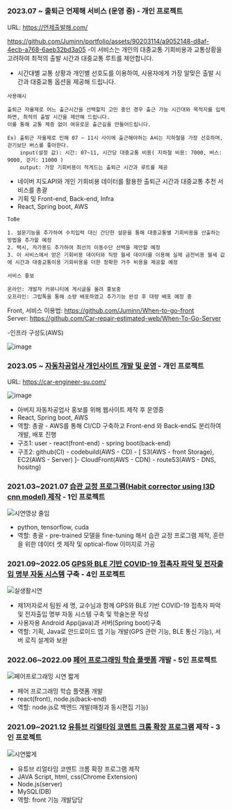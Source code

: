 ### 2023.07 ~ 출퇴근 언제해 서비스 (운영 중) - 개인 프로젝트

URL: https://언제출발해.com/ 

https://github.com/Juminn/portfolio/assets/90203114/a9052148-d8af-4ecb-a768-6aeb32bd3a05
-이 서비스는 개인의 대중교통 기회비용과 교통상황을 고려하여 최적의 출발 시간과 대중교통 루트를 제안합니다.
- 시간대별 교통 상황과 개인별 선호도를 이용하여, 사용자에게 가장 알맞은 출발 시간과 대중교통 옵션을 제공해 드립니다.

```
사용예시

출퇴근 자율제로 어느 출근시간을 선택할지 고민 중인 경우 출근 가능 시간대와 목적지를 입력하면, 최적의 출발 시간을 제안해 드립니다.
이를 통해 교통 체증 없이 여유로운 출근길을 만들어드립니다.

Ex) 출퇴근 자율제로 인해 07 ~ 11시 사이에 출근해야하는 A씨는 지하철을 가장 선호하며, 걷기보단 버스를 좋아한다.
    input(설정 값): 시간: 07~11, 시간당 대중교통 비용( 지하철 비용: 7000, 버스: 9000, 걷기: 11000 )
    output: 가장 기회비용이 적게드는 출퇴근 시간과 루트를 제공
```

- 네이버 지도API와 개인 기회비용 데이터를 활용한 출퇴근 시간과 대중교통 추천 서비스를 총괄
- 기획 및 Front-end, Back-end, Infra
- React, Spring boot, AWS

```
ToBe

1. 설문기능을 추가하여 수치입력 대신 간단한 설문을 통해 대중교통별 기회비용을 산출하는 방법을 추가할 예정 
2. 택시, 자가용도 추가하여 최선의 이동수단 선택을 제안할 예정
3. 이 서비스에서 얻은 기회비용 데이터와 직방 월세 데이터를 이용해 실제 금전비용 월세 값에 시간과 대중교통이용 기회비용을 더한 정확한 거주 비용을 제공할 예정
```

```
서비스 홍보

온라인: 개발자 커뮤니티에 게시글을 올려 홍보중
오프라인: 그립톡을 통해 소량 배포하였고 추가기능 완성 후 대량 배포 예정 중
```
  
Front, 서비스 이용법: https://github.com/Juminn/When-to-go-front <br/>
Server: https://github.com/Car-repair-estimated-web/When-To-Go-Server

-인프라 구성도(AWS)

![image](https://github.com/Juminn/portfolio/assets/90203114/d0d6917c-7476-4757-bd5d-20fe49e9bd1e)



### 2023.05 ~ [자동차공업사 개인사이트 개발 및 운영](https://github.com/Juminn/Car-Web) - 개인 프로젝트

URL: https://car-engineer-su.com/

![image](https://github.com/Juminn/Car-Web/assets/90203114/e47990bf-9950-44b7-ab36-4b6105ab1063)

- 아버지 자동차공업사 홍보를 위해 웹사이트 제작 후 운영중
- React, Spring boot, AWS
- 역할: 총괄 - AWS를 통해 CI/CD 구축하고 Front-end 와 Back-end도 분리하여 개발, 배포 진행
- 구조1: user - react(front-end) - spring boot(back-end)
- 구조2: github(CI) - codebuild(AWS - CD) - [ S3(AWS - front Storage), EC2(AWS - Server) ]- CloudFront(AWS - CDN) - route53(AWS - DNS, hositng)

### 2021.03~2021.07 [습관 교정 프로그램(Habit corrector using I3D cnn model) 제작](https://github.com/Juminn/Habit-Corrector) - 1인 프로젝트


![시연영상 줄임](https://user-images.githubusercontent.com/90203114/201026180-fd1d0c00-78ba-4246-a820-6bf69a727138.gif)

- python, tensorflow, cuda
- 역할: 총괄 - pre-trained 모델을 fine-tuning 해서 습관 교정 프로그램 제작, 훈련을 위한 데이터 셋 제작 및 optical-flow 이미지로 가공

### 2021.09~2022.05 [GPS와 BLE 기반 COVID-19 접촉자 파악 및 전자출입 명부 자동 시스템](https://github.com/Juminn/GPS-based-Covid-19-tracking) 구축 - 4인 프로젝트

![실생활시연](https://user-images.githubusercontent.com/90203114/201134425-a55a6b7e-dbfe-4c0a-a192-a3586b468483.gif)

- 제1저자로서 팀원 세 명, 교수님과 함께 GPS와 BLE 기반 COVID-19 접촉자 파악 및 전자출입 명부 자동 시스템 구축 및 학술논문 작성
- 사용자용 Android App(java)과 서버(Spring boot)구축
- 역할: 기획, Java로 안드로이드 앱 기능 개발(GPS 관련 기능, BLE 통신 기능), 서버 로직 설계와 보완

### 2022.06~2022.09 [페어 프로그래밍 학습 플랫폼](https://github.com/JaeJuParkKangJeong/cowede-websocket) 개발 - 5인 프로젝트

![페어프로그래밍 시연 짧게](https://user-images.githubusercontent.com/90203114/201276877-3bf95dcd-c0e8-4361-9db7-4431f47be09e.gif)

- 페어 프로그래밍 학습 플랫폼 개발
- react(front), node.js(back-end)
- 역할: node.js로 백엔드 개발(매칭과 동시편집 기능)

### 2021.09~2021.12 [유튜브 리얼타임 코멘트 크롬 확장 프로그램](https://github.com/Juminn/ChromeExtentsion_WebCommunication) 제작 - 3인 프로젝트

![시연짧게](https://user-images.githubusercontent.com/90203114/201276974-da85bd84-d298-43c7-acf8-309bc9cef922.gif)

- 유튜브 리얼타임 코멘트 크롬 확장 프로그램 제작
- JAVA Script, html, css(Chrome Extension)
- Node.js(server)
- MySQL(DB)
- 역할: front 기능 개발담당
